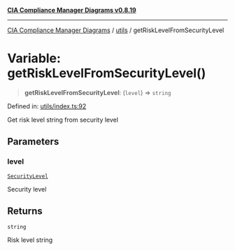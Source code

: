 [**CIA Compliance Manager Diagrams v0.8.19**](../../README.md)

***

[CIA Compliance Manager Diagrams](../../modules.md) / [utils](../README.md) / getRiskLevelFromSecurityLevel

# Variable: getRiskLevelFromSecurityLevel()

> **getRiskLevelFromSecurityLevel**: (`level`) => `string`

Defined in: [utils/index.ts:92](https://github.com/Hack23/cia-compliance-manager/blob/8a17389ebf0d2a027875b835eec814811b99abcc/src/utils/index.ts#L92)

Get risk level string from security level

## Parameters

### level

[`SecurityLevel`](../../types/cia/type-aliases/SecurityLevel.md)

Security level

## Returns

`string`

Risk level string
